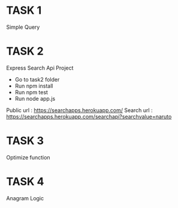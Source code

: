 # TASK 1

Simple Query

# TASK 2

Express Search Api Project

- Go to task2 folder
- Run npm install
- Run npm test
- Run node app.js

Public url : https://searchapps.herokuapp.com/
Search url : https://searchapps.herokuapp.com/searchapi?searchvalue=naruto

# TASK 3 

Optimize function

# TASK 4

Anagram Logic
